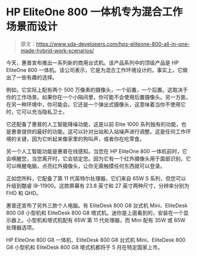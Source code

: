 # HP EliteOne 800 一体机专为混合工作场景而设计

> 原文：<https://www.xda-developers.com/hps-eliteone-800-all-in-one-made-hybrid-work-scenarios/>

今天，惠普宣布推出一系列新的商用台式机。该产品系列中的顶级产品是 HP EliteOne 800 一体机。该公司表示，它是为混合工作环境设计的，事实上，它做出了一些有趣的选择。

例如，它实际上配有两个 500 万像素的摄像头，一个前置，一个后置。这取决于你的工作场景。如果你在一个小隔间里，你可能不会使用后置摄像头。另一方面，在另一种环境中，你可能会。它还是一个弹出式摄像头，这意味着当你不使用它时，它可以充当隐私卫士。

它还配备了惠普的人工智能降噪功能，这是以前 Elite 1000 系列独有的功能，也是惠普提供的最好的功能。这可以针对出站和入站噪声进行调整。这是任何工作环境的关键，因为它听起来像家里的狗叫声，或者你在吃零食。

另一个人工智能功能是惠普在线感知。当您在 HP EliteOne 800 一体机前时，它会唤醒您，当您离开时，它会锁定您。因为它有一个红外摄像头用于面部识别，它可以唤醒电脑，点亮红外摄像头，让你无需触摸任何东西就可以登录。

正如您所料，它配备了第 11 代英特尔处理器。它们来自 65W S 系列，但您可以升级到酷睿 i9-11900。这款屏幕有 23.8 英寸和 27 英寸两种尺寸，分辨率分别为 FHD 和 QHD。

惠普还宣布了另外三款个人电脑。有 EliteDesk 800 G8 台式机 Mini、EliteDesk 800 G8 小型机和 EliteDesk 800 G8 塔式机。迷你是上面看到的，安装在一个显示器上。小型机和塔式机配有 65W 第 11 代处理器，而 Mini 配有 35W 或 65W 处理器选项。

HP EliteOne 800 G8 一体机、EliteDesk 800 G8 台式机 Mini、EliteDesk 800 G8 小型机和 EliteDesk 800 G8 塔式机都将于 5 月在特定国家上市。